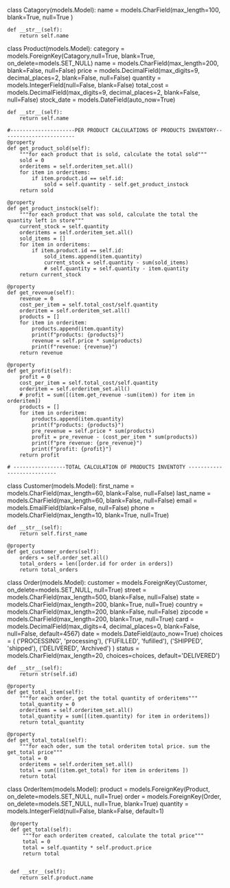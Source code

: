 class Catagory(models.Model):
    name = models.CharField(max_length=100, blank=True, null=True )

    def __str__(self):
        return self.name


class Product(models.Model):
    category     = models.ForeignKey(Catagory,null=True, blank=True, on_delete=models.SET_NULL)
    name         = models.CharField(max_length=200, blank=False, null=False)
    price        = models.DecimalField(max_digits=9, decimal_places=2, blank=False, null=False)
    quantity     = models.IntegerField(null=False, blank=False)
    total_cost   = models.DecimalField(max_digits=9, decimal_places=2, blank=False, null=False)
    stock_date   = models.DateField(auto_now=True)

    def __str__(self):
        return self.name

    #---------------------PER PRODUCT CALCULATIONS OF PRODUCTS INVENTORY------------------------
    @property
    def get_product_sold(self):
        """for each product that is sold, calculate the total sold"""
        sold = 0
        orderitems = self.orderitem_set.all()
        for item in orderitems:
            if item.product.id == self.id:
                sold = self.quantity - self.get_product_instock
        return sold

    @property
    def get_product_instock(self):
        """for each product that was sold, calculate the total the quantity left in store"""
        current_stock = self.quantity
        orderitems = self.orderitem_set.all()
        sold_items = []
        for item in orderitems:
            if item.product.id == self.id:
                sold_items.append(item.quantity)
                current_stock = self.quantity - sum(sold_items)
                # self.quantity = self.quantity - item.quantity
        return current_stock

    @property
    def get_revenue(self):
        revenue = 0
        cost_per_item = self.total_cost/self.quantity
        orderitem = self.orderitem_set.all()
        products = []
        for item in orderitem:
            products.append(item.quantity)
            print(f"products: {products}")
            revenue = self.price * sum(products)
            print(f"revenue: {revenue}")
        return revenue

    @property
    def get_profit(self):
        profit = 0
        cost_per_item = self.total_cost/self.quantity
        orderitem = self.orderitem_set.all()
        # profit = sum([(item.get_revenue -sum(item)) for item in orderitem])
        products = []
        for item in orderitem:
            products.append(item.quantity)
            print(f"products: {products}")
            pre_revenue = self.price * sum(products)
            profit = pre_revenue - (cost_per_item * sum(products))
            print(f"pre revenue: {pre_revenue}")
            print(f"profit: {profit}")
        return profit
        
    # -----------------TOTAL CALCULATION OF PRODUCTS INVENTOTY ---------------------------   
    
    
class Customer(models.Model):
    first_name   = models.CharField(max_length=60, blank=False, null=False)
    last_name    = models.CharField(max_length=60, blank=False, null=False)
    email        = models.EmailField(blank=False, null=False)
    phone        = models.CharField(max_length=10,  blank=True, null=True)

    def __str__(self):
        return self.first_name

    @property 
    def get_customer_orders(self):
        orders = self.order_set.all()
        total_orders = len([order.id for order in orders])
        return total_orders

    
                    

class Order(models.Model):
    customer = models.ForeignKey(Customer, on_delete=models.SET_NULL, null=True)
    street   = models.CharField(max_length=500, blank=False, null=False)
    state    = models.CharField(max_length=200, blank=True, null=True)
    country  = models.CharField(max_length=200, blank=False, null=False)
    zipcode  = models.CharField(max_length=200, blank=True, null=True)
    card     = models.DecimalField(max_digits=4, decimal_places=0, blank=False, null=False, default=4567)
    date     = models.DateField(auto_now=True)
    choices  = (
        ('PROCESSING', 'processing'),
        ('FUFILLED', 'fufilled'),
        ('SHIPPED', 'shipped'),
        ('DELIVERED', 'Archived')
    )
    status = models.CharField(max_length=20, choices=choices, default='DELIVERED')

    def __str__(self):
        return str(self.id)
    
    @property
    def get_total_item(self):
        """for each order, get the total quantity of orderitems"""
        total_quantity = 0
        orderitems = self.orderitem_set.all()
        total_quantity = sum([(item.quantity) for item in orderitems])
        return total_quantity

    @property
    def get_total_total(self):
        """for each oder, sum the total orderitem total price. sum the get_total price"""
        total = 0
        orderitems = self.orderitem_set.all()
        total = sum([(item.get_total) for item in orderitems ])
        return total

    
class OrderItem(models.Model):
     product  = models.ForeignKey(Product, on_delete=models.SET_NULL, null=True)
     order  = models.ForeignKey(Order, on_delete=models.SET_NULL, null=True, blank=True)
     quantity = models.IntegerField(null=False, blank=False, default=1)

     @property
     def get_total(self):
         """for each orderitem created, calculate the total price"""
         total = 0
         total = self.quantity * self.product.price
         return total


     def __str__(self):
        return self.product.name

